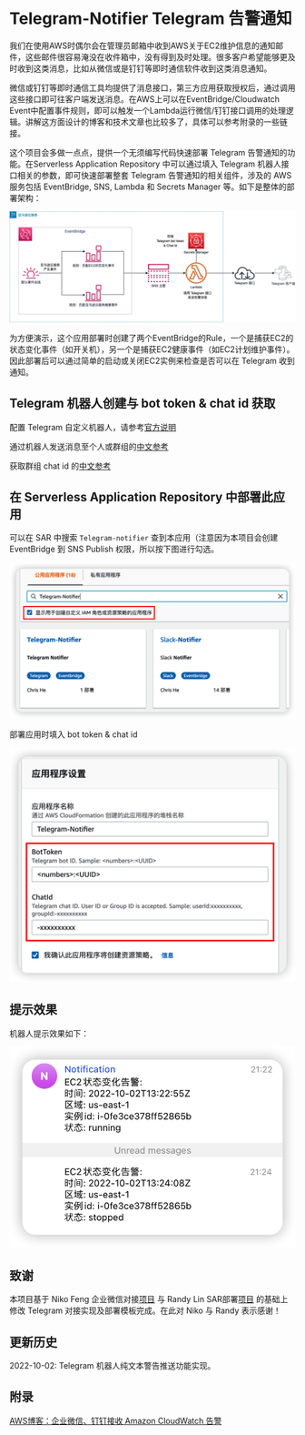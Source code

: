 # Telegram-Notifier Telegram 告警通知

我们在使用AWS时偶尔会在管理员邮箱中收到AWS关于EC2维护信息的通知邮件，这些邮件很容易淹没在收件箱中，没有得到及时处理。很多客户希望能够更及时收到这类消息，比如从微信或是钉钉等即时通信软件收到这类消息通知。

微信或钉钉等即时通信工具均提供了消息接口，第三方应用获取授权后，通过调用这些接口即可往客户端发送消息。在AWS上可以在EventBridge/Cloudwatch
Event中配置事件规则，即可以触发一个Lambda运行微信/钉钉接口调用的处理逻辑。讲解这方面设计的博客和技术文章也比较多了，具体可以参考附录的一些链接。

这个项目会多做一点点，提供一个无须编写代码快速部署 Telegram 告警通知的功能。在Serverless Application Repository 中可以通过填入 Telegram 机器人接口相关的参数，即可快速部署整套
Telegram 告警通知的相关组件，涉及的 AWS 服务包括 EventBridge, SNS, Lambda 和 Secrets Manager 等。如下是整体的部署架构：

![整体部署架构](images/architecture.png)

为方便演示，这个应用部署时创建了两个EventBridge的Rule，一个是捕获EC2的状态变化事件（如开关机），另一个是捕获EC2健康事件（如EC2计划维护事件）。因此部署后可以通过简单的启动或关闭EC2实例来检查是否可以在
Telegram 收到通知。

## Telegram 机器人创建与 bot token & chat id 获取

配置 Telegram 自定义机器人，请参考[官方说明](https://core.telegram.org/bots#3-how-do-i-create-a-bot)

通过机器人发送消息至个人或群组的[中文参考](https://zhuanlan.zhihu.com/p/146062288)

获取群组 chat id 的[中文参考](https://cloud.tencent.com/developer/article/1948136)

## 在 Serverless Application Repository 中部署此应用

可以在 SAR 中搜索 `Telegram-notifier` 查到本应用（注意因为本项目会创建 EventBridge 到 SNS Publish 权限，所以按下图进行勾选。

![查找](images/search_sar.png)

部署应用时填入 bot token & chat id

![部署](images/deployment.png)

## 提示效果

机器人提示效果如下：

![提示效果](images/notification.png)

## 致谢

本项目基于 Niko Feng 企业微信对接[项目](https://github.com/nikosheng/wechat-lambda-layer-sam) 与 Randy Lin
SAR部署[项目](https://github.com/linjungz/wechat-notifier.git) 的基础上修改 Telegram 对接实现及部署模板完成。在此对 Niko 与 Randy 表示感谢！

## 更新历史

2022-10-02:
Telegram 机器人纯文本警告推送功能实现。

## 附录

[AWS博客：企业微信、钉钉接收 Amazon CloudWatch 告警
](https://aws.amazon.com/cn/blogs/china/enterprise-wechat-and-dingtalk-receiving-amazon-cloudwatch-alarms/)